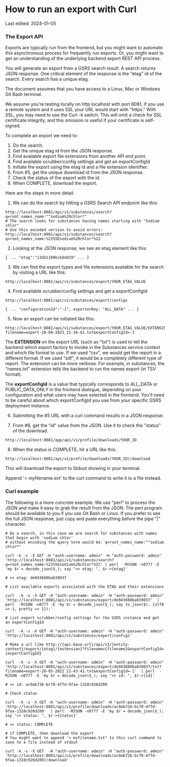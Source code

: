 # How to run an export with Curl

Last edited: 2024-01-05 

### The Export API

Exports are typically run from the frontend, but you might want to automate this asynchronous process for frequently run exports. Or, you might want to get an understanding of the underlying backend export REST API process. 

You will generate an export from a GSRS search result. A search returns JSON response.  One critical element of the response is the “etag" id of the search.  Every search has a unique etag.  

The document assumes that you have access to a Linux, Mac or Windows Git Bash terminal. 

We assume you're testing locally on http localhost with port 8081, if you use a remote system and it uses SSL your URL would start with "https."  With SSL, you may need to use the Curl -k switch. This will omit a check for SSL certificate integrity, and this omission is useful if your certificate is self-signed.    

To complete an export we need to: 

1) Do the search.
2) Get the unique etag id from the JSON response.
3) Find available export file extensions from another API end point.
4) Find available scrubber/config settings and get an exportConfigId
5) Initiate the export using the etag id and a file extension identifier.
6) From #5, get the unique download id from the JSON response. 
7) Check the status of the export with the id.
8) When COMPLETE, download the export.

Here are the steps in more detail.

1) We can do the search by hitting a GSRS Search API endpoint like this:  
```
http://localhost:8081/api/v1/substances/search?q=root_names_name:"^sodium%20chlor*"
# The search looks for substances having names starting with "Sodium chlor"
# Use this encoded version to avoid errors: 
http://localhost:8081/api/v1/substances/search?q=root_names_name:%22%5Esodium%20chlor*%22

```

2) Looking at the JSON response, we see an etag element like this:  
```
{ ... "etag":"13db1189bcbddd19" ... }
```

3) We can find the export types and file extensions available for the search by visiting a URL like this: 
```
http://localhost:8081/api/v1/substances/export/YOUR_ETAG_VALUE
```

4) Find available scrubber/config settings and get a exportConfigId  
```
http://localhost:8081/api/v1/substances/export/configs

{ ... "configurationId":"-1", exporterKey: "ALL_DATA" ... }
```

5) Now an export can be initiated like this:
```  
http://localhost:8081/api/v1/substances/export/YOUR_ETAG_VALUE/EXTENSION?filename=export-28-09-2023_11-16-41.txt&exportConfigId=-1
```

The **EXTENSION** on the export URL (such as "txt") is used to tell the backend which export factory to invoke in the Substances service context and which file format to use. If we used “csv", we would get the report in a different format.  If we used “sdf", it would be a completely different type of report. The extension can be more verbose. For example, in substances, the “names.txt" extension tells the backend to run the names export (in TSV format). 

The **exportConfigId** is a value that typically corresponds to ALL_DATA or PUBLIC_DATA_ONLY in the frontend dialogue, depending on your configuration and what users may have selected in the frontend.  You’ll need to be careful about which exportConfigId you use from your specific GSRS deployment instance.


6) Submitting the #5 URL with a curl command results in a JSON response.

7) From #6, get the "id" value from the JSON. Use it to check the "status" of the download.
```
http://localhost:8081/app/api/v1/profile/downloads/YOUR_ID
```

8) When the status is COMPLETE, hit a URL like this:
``` 
http://localhost:8081/api/v1/profile/downloads(YOUR_ID)/download
```

This will download the export to Stdout showing in your terminal.

Append '> myfilename.ext' to the curl command to write it to a file instead.  

### Curl example

The following is a more concrete example.  We use "perl" to process the JSON and make it easy to grab the result from the JSON.  The perl program should be available to you if you use Git Bash or Linux.  If you prefer to see the full JSON response, just copy and paste everything before the pipe "|" character. 

```
# Do a search, in this case we are search for substances with names that begin with 'sodium chlor'
# without encoding the query term would be: q=root_names_name:"^sodium chlor*"

curl -k -s -X GET -H "auth-username: admin" -H "auth-password: admin" 'http://localhost:8081/api/v1/substances/search?q=root_names_name:%22%5Esodium%20chlor*%22' | perl  -MJSON -n0777 -E 'my $r = decode_json($_); say ">> etag: ", $r->{etag}'

# >> etag: de943680ba639037
```

```
# List available exports associated with the ETAG and their extensions 

curl  -k -s -X GET -H "auth-username: admin" -H "auth-password: admin"  'http://localhost:8081/api/v1/substances/export/de943680ba639037'  | perl  -MJSON -n0777 -E 'my $r = decode_json($_); say to_json($r, {utf8 => 1, pretty => 1});'
```

```
# List export scrubber/config settings for the GSRS instance and get an exportConfigId

curl  -k -s -X GET -H "auth-username: admin" -H "auth-password: admin" 'http://localhost:8081/api/v1/substances/export/configs'
```

```
# Make a url like http://{api-base-url}/api/v1/{entity-context}/export/{etag}/{extension}?filename={filename}&exportConfigId={exportConfigId} 

curl  -k -s -X GET -H "auth-username: admin" -H "auth-password: admin"  'http://localhost:8081/api/v1/substances/export/de943680ba639037/txt?filename=export-20-05-2022_21-43-41.txt&exportConfigId=-1'  | perl  -MJSON -n0777 -E 'my $r = decode_json($_); say ">> id: ", $r->{id}'

# >> id: ac9ab726-bc70-4ffd-9faa-1310c926d209
```

```
# Check status

curl  -k -s -X GET -H "auth-username: admin" -H "auth-password: admin"  'http://localhost:8081/api/v1/profile/downloads/ac9ab726-bc70-4ffd-9faa-1310c926d209'  | perl  -MJSON -n0777 -E 'my $r = decode_json($_); say ">> status: ", $r->{status}'

# >> status: COMPLETE
```

```
# if COMPLETE, then download the export
# You might want to append '> myfilename.txt" to this curl command to save to a file instead of stdout

curl -k -s -X GET  -H "auth-username: admin" -H "auth-password: admin"  'http://localhost:8081/api/v1/profile/downloads(ac9ab726-bc70-4ffd-9faa-1310c926d209)/download'
```
